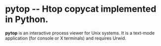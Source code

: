 pytop -- Htop copycat implemented in Python.
========================================

**pytop** is an interactive process viewer for Unix systems. It is a text-mode application (for console or X terminals) and requires Urwid.

